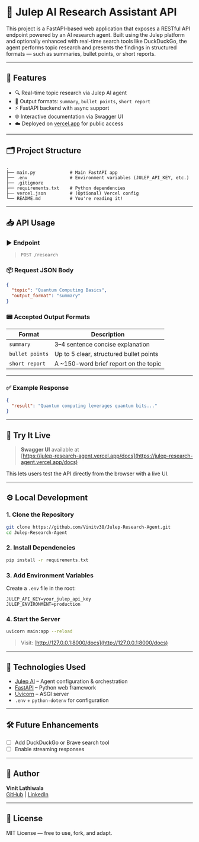 # 🧠 Julep AI Research Assistant API

This project is a FastAPI-based web application that exposes a RESTful API endpoint powered by an AI research agent. Built using the Julep platform and optionally enhanced with real-time search tools like DuckDuckGo, the agent performs topic research and presents the findings in structured formats — such as summaries, bullet points, or short reports.

---

## 🚀 Features

- 🔍 Real-time topic research via Julep AI agent
- 📌 Output formats: `summary`, `bullet points`, `short report`
- ⚡ FastAPI backend with async support
- 🌐 Interactive documentation via Swagger UI
- ☁️ Deployed on [vercel.app](https://vercel.app) for public access

---

## 🗂️ Project Structure

```
.
├── main.py             # Main FastAPI app
├── .env                # Environment variables (JULEP_API_KEY, etc.)
├── .gitignore
├── requirements.txt    # Python dependencies
├── vercel.json         # (Optional) Vercel config
└── README.md           # You're reading it!
```

---

## 📥 API Usage

### ▶️ Endpoint

> `POST /research`

### 📦 Request JSON Body

```json
{
  "topic": "Quantum Computing Basics",
  "output_format": "summary"
}
```

### 📟 Accepted Output Formats

| Format        | Description                           |
|---------------|---------------------------------------|
| `summary`     | 3–4 sentence concise explanation       |
| `bullet points` | Up to 5 clear, structured bullet points |
| `short report` | A ~150-word brief report on the topic  |

---

### ✅ Example Response

```json
{
  "result": "Quantum computing leverages quantum bits..."
}
```

---

## 🧪 Try It Live

> **Swagger UI** available at  
> [https://julep-research-agent.vercel.app/docs](https://julep-research-agent.vercel.app/docs)

This lets users test the API directly from the browser with a live UI.

---

## ⚙️ Local Development

### 1. Clone the Repository

```bash
git clone https://github.com/Vinitv38/Julep-Research-Agent.git
cd Julep-Research-Agent
```

### 2. Install Dependencies

```bash
pip install -r requirements.txt
```

### 3. Add Environment Variables

Create a `.env` file in the root:

```
JULEP_API_KEY=your_julep_api_key
JULEP_ENVIRONMENT=production
```

### 4. Start the Server

```bash
uvicorn main:app --reload
```

> Visit: [http://127.0.0.1:8000/docs](http://127.0.0.1:8000/docs)

---

## 🧠 Technologies Used

- [Julep AI](https://docs.julep.ai) – Agent configuration & orchestration
- [FastAPI](https://fastapi.tiangolo.com/) – Python web framework
- [Uvicorn](https://www.uvicorn.org/) – ASGI server
- `.env` + `python-dotenv` for configuration

---

## 🛠️ Future Enhancements

- [ ] Add DuckDuckGo or Brave search tool
- [ ] Enable streaming responses

---

## 👤 Author

**Vinit Lathiwala**  
[GitHub](https://github.com/vinitlathiwala) | [LinkedIn](https://linkedin.com/in/your-profile)

---

## 📄 License

MIT License — free to use, fork, and adapt.
